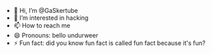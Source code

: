 - 👋 Hi, I’m @GaSkertube
- 👀 I’m interested in hacking
- 📫 How to reach me 
- 😄 Pronouns: bello undurweer
- ⚡ Fun fact: did you know fun fact is called fun fact because it's fun?
